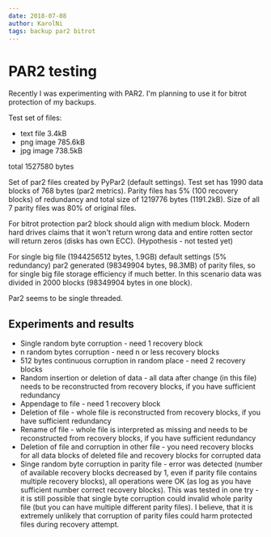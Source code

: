 ```yaml
---
date: 2018-07-08
author: KarolNi
tags: backup par2 bitrot
---
```


# PAR2 testing
Recently I was experimenting with PAR2. I'm planning to use it for bitrot protection of my backups.

Test set of files:
- text file 3.4kB
- png image 785.6kB
- jpg image 738.5kB

total 1527580 bytes

Set of par2 files created by PyPar2 (default settings).
Test set has 1990 data blocks of 768 bytes (par2 metrics). Parity files has 5% (100 recovery blocks) of redundancy and total size of 1219776 bytes (1191.2kB). Size of all 7 parity files was 80% of original files.

For bitrot protection par2 block should align with medium block. Modern hard drives claims that it won't return wrong data and entire rotten sector will return zeros (disks has own ECC). (Hypothesis - not tested yet)

For single big file (1944256512 bytes, 1.9GB) default settings (5% redundancy) par2 generated (98349904 bytes, 98.3MB) of parity files, so for single big file storage efficiency if much better. In this scenario data was divided in 2000 blocks (98349904 bytes in one block).

Par2 seems to be single threaded.

## Experiments and results

- Single random byte corruption - need 1 recovery block
- n random bytes corruption - need n or less recovery blocks
- 512 bytes continuous corruption in random place - need 2 recovery blocks
- Random insertion or deletion of data - all data after change (in this file) needs to be reconstructed from recovery blocks, if you have sufficient redundancy
- Appendage to file - need 1 recovery block
- Deletion of file - whole file is reconstructed from recovery blocks, if you have sufficient redundancy
- Rename of file - whole file is interpreted as missing and needs to be reconstructed from recovery blocks, if you have sufficient redundancy
- Deletion of file and corruption in other file - you need recovery blocks for all data blocks of deleted file and recovery blocks for corrupted data
- Singe random byte corruption in parity file - error was detected (number of available recovery blocks decreased by 1, even if parity file contains multiple recovery blocks), all operations were OK (as log as you have sufficient number correct recovery blocks). This was tested in one try - it is still possible that single byte corruption could invalid whole parity file (but you can have multiple different parity files). I believe, that it is extremely unlikely that corruption of parity files could harm protected files during recovery attempt.

